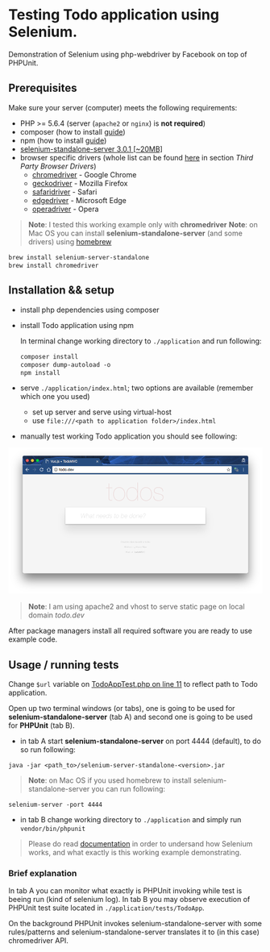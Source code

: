 # Testing Todo application using Selenium.
Demonstration of Selenium using php-webdriver by Facebook on top of PHPUnit.

## Prerequisites
Make sure your server (computer) meets the following requirements:

 - PHP >= 5.6.4 (server (`apache2` or `nginx`) is **not required**)
 - composer (how to install [guide](https://getcomposer.org/doc/00-intro.md#installation-linux-unix-osx))
 - npm (how to install [guide](https://docs.npmjs.com/getting-started/installing-node))
 - [selenium-standalone-server 3.0.1 [~20MB]](http://selenium-release.storage.googleapis.com/index.html?path=3.0/)
 - browser specific drivers (whole list can be found [here](http://www.seleniumhq.org/download/) in section *Third Party Browser Drivers*)
    - [chromedriver](https://sites.google.com/a/chromium.org/chromedriver/) - Google Chrome
    - [geckodriver](https://github.com/mozilla/geckodriver/releases) - Mozilla Firefox
    - [safaridriver](https://github.com/SeleniumHQ/selenium/wiki/SafariDriver) - Safari
    - [edgedriver](https://developer.microsoft.com/en-us/microsoft-edge/tools/webdriver/) - Microsoft Edge
    - [operadriver](https://github.com/operasoftware/operachromiumdriver) - Opera

>**Note**: I tested this working example only with **chromedriver**
>**Note**: on Mac OS you can install **selenium-standalone-server** (and some drivers) using [homebrew](http://brew.sh/index.html)
```
brew install selenium-server-standalone
brew install chromedriver
```

## Installation && setup

 - install php dependencies using composer
 - install Todo application using npm

    In terminal change working directory to `./application` and run following:

    ```
    composer install
    composer dump-autoload -o
    npm install
    ```
 - serve `./application/index.html`; two options are available (remember which one you used)
    - set up server and serve using virtual-host
    - use `file:///<path to application folder>/index.html`
 - manually test working Todo application you should see following:

![](./vue.js-todo.png)

>**Note**: I am using apache2 and vhost to serve static page on local domain *todo.dev*

After package managers install all required software you are ready to use example code.

## Usage / running tests
Change `$url` variable on [TodoAppTest.php on line 11](https://github.com/Kyslik/asos-selenium/blob/master/application/tests/TodoApp/TodoAppTest.php#L11) to reflect path to Todo application.

Open up two terminal windows (or tabs), one is going to be used for **selenium-standalone-server** (tab A) and second one is going to be used for **PHPUnit** (tab B).  

 - in tab A start **selenium-standalone-server** on port 4444 (default), to do so run following:
 ```
 java -jar <path_to>/selenium-server-standalone-<version>.jar
 ```
 >**Note**: on Mac OS if you used homebrew to install selenium-standalone-server you can run following:
 ```
 selenium-server -port 4444
 ```

 - in tab B change working directory to `./application` and simply run `vendor/bin/phpunit`

 >Please do read [documentation](https://github.com/Kyslik/asos-selenium/blob/master/documentation/selenium_kiesel.pdf) in order to undersand how Selenium works, and what exactly is this working example demonstrating.

### Brief explanation
In tab A you can monitor what exactly is PHPUnit invoking while test is beeing run (kind of selenium log). 
In tab B you may observe execution of PHPUnit test suite located in `./application/tests/TodoApp`. 

On the background PHPUnit invokes selenium-standalone-server with some rules/patterns and selenium-standalone-server translates it to (in this case) chromedriver API.
